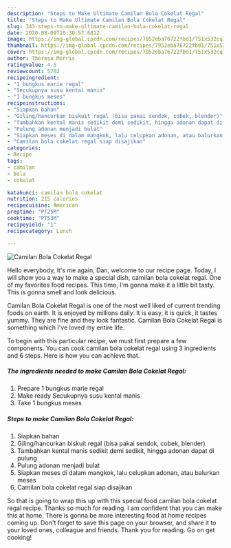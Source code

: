```yaml
---
description: "Steps to Make Ultimate Camilan Bola Cokelat Regal"
title: "Steps to Make Ultimate Camilan Bola Cokelat Regal"
slug: 343-steps-to-make-ultimate-camilan-bola-cokelat-regal
date: 2020-08-09T10:30:57.681Z
image: https://img-global.cpcdn.com/recipes/7952eba76722fbd1/751x532cq70/camilan-bola-cokelat-regal-foto-resep-utama.jpg
thumbnail: https://img-global.cpcdn.com/recipes/7952eba76722fbd1/751x532cq70/camilan-bola-cokelat-regal-foto-resep-utama.jpg
cover: https://img-global.cpcdn.com/recipes/7952eba76722fbd1/751x532cq70/camilan-bola-cokelat-regal-foto-resep-utama.jpg
author: Theresa Morris
ratingvalue: 4.5
reviewcount: 5702
recipeingredient:
- "1 bungkus marie regal"
- "Secukupnya susu kental manis"
- "1 bungkus meses"
recipeinstructions:
- "Siapkan bahan"
- "Giling/hancurkan biskuit regal (bisa pakai sendok, cobek, blender)"
- "Tambahkan kental manis sedikit demi sedikit, hingga adonan dapat di pulung"
- "Pulung adonan menjadi bulat"
- "Siapkan meses di dalam mangkok, lalu celupkan adonan, atau balurkan meses"
- "Camilan bola cokelat regal siap disajikan"
categories:
- Recipe
tags:
- camilan
- bola
- cokelat

katakunci: camilan bola cokelat 
nutrition: 215 calories
recipecuisine: American
preptime: "PT25M"
cooktime: "PT53M"
recipeyield: "1"
recipecategory: Lunch

---
```



![Camilan Bola Cokelat Regal](https://img-global.cpcdn.com/recipes/7952eba76722fbd1/751x532cq70/camilan-bola-cokelat-regal-foto-resep-utama.jpg)

Hello everybody, it's me again, Dan, welcome to our recipe page. Today, I will show you a way to make a special dish, camilan bola cokelat regal. One of my favorites food recipes. This time, I'm gonna make it a little bit tasty. This is gonna smell and look delicious.

Camilan Bola Cokelat Regal is one of the most well liked of current trending foods on earth. It is enjoyed by millions daily. It is easy, it is quick, it tastes yummy. They are fine and they look fantastic. Camilan Bola Cokelat Regal is something which I've loved my entire life.




To begin with this particular recipe, we must first prepare a few components. You can cook camilan bola cokelat regal using 3 ingredients and 6 steps. Here is how you can achieve that.

<!--inarticleads1-->

##### The ingredients needed to make Camilan Bola Cokelat Regal:

1. Prepare 1 bungkus marie regal
1. Make ready Secukupnya susu kental manis
1. Take 1 bungkus meses




<!--inarticleads2-->

##### Steps to make Camilan Bola Cokelat Regal:

1. Siapkan bahan
1. Giling/hancurkan biskuit regal (bisa pakai sendok, cobek, blender)
1. Tambahkan kental manis sedikit demi sedikit, hingga adonan dapat di pulung
1. Pulung adonan menjadi bulat
1. Siapkan meses di dalam mangkok, lalu celupkan adonan, atau balurkan meses
1. Camilan bola cokelat regal siap disajikan




So that is going to wrap this up with this special food camilan bola cokelat regal recipe. Thanks so much for reading. I am confident that you can make this at home. There is gonna be more interesting food at home recipes coming up. Don't forget to save this page on your browser, and share it to your loved ones, colleague and friends. Thank you for reading. Go on get cooking!
